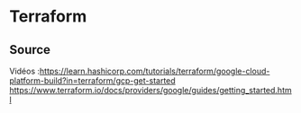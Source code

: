 # Terraform
## Source
Vidéos :https://learn.hashicorp.com/tutorials/terraform/google-cloud-platform-build?in=terraform/gcp-get-started
https://www.terraform.io/docs/providers/google/guides/getting_started.html

## 
```Shell

```
